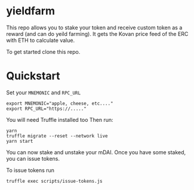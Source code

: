 # yieldfarm

This repo allows you to stake your token and receive custom token as a reward (and can do yeild farming). It gets the Kovan price feed of the ERC with ETH to calculate value. 

To get started clone this repo.

# Quickstart
Set your `MNEMONIC` and `RPC_URL` 
```
export MNEMONIC="apple, cheese, etc...."
export RPC_URL="https://....."

```
You will need Truffle installed too 
Then run:
```
yarn
truffle migrate --reset --network live
yarn start
```
You can now stake and unstake your mDAI. Once you have some staked, you can issue tokens. 

To issue tokens run
```
truffle exec scripts/issue-tokens.js
```
